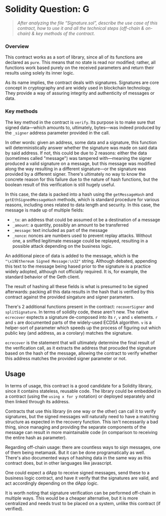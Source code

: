 # Solidity Question: G

> _After analyzing the file “Signature.sol”, describe the use case of this contract, how to use it and all the technical steps (off-chain & on-chain) & key methods of the contract._

### Overview

This contract works as a sort of library, since all of its functions are declared as `pure`. This means that no state is read nor modified; rather, all functions work based purely on the received parameters and return their results using solely its inner logic.

As its name implies, the contract deals with signatures. Signatures are core concept in cryptography and are widely used in blockchain technology. They provide a way of assuring integrity and authenticity of messages or data.

### Key methods

The key method in the contract is `verify`. Its purpose is to make sure that signed data—which amounts to, ultimately, bytes—was indeed produced by the `_signer` address parameter provided in the call.

In other words: given an address, some data and a signature, this function will deterministically answer whether the signature was made on said data by said address. If not, this could be due to 2 reasons: either the data (sometimes called "message") was tampered with—meaning the signer produced a valid signature on a message, but this message was modified along the way resulting in a different signature—or the signature was provided by a different signer. There's ultimately no way to know the concrete reason for this failure due to the nature of hash functions, but the boolean result of this verification is still hugely useful.

In this case, the data is packed into a hash using the `getMessageHash` and `getEthSignedMessageHash` methods, which is standard procedure for various reasons, including ones related to data length and security. In this case, the message is made up of multiple fields:

- `_to`: an address that could be assumed ot be a destination of a message
- `_amount`: a quantity, possibly an amount to be transferred
- `_message`: text included as part of the message
- `_nonce`: nonces are numbers used to prevent replay attacks. Without one, a sniffed legitimate message could be replayed, resulting in a possible attack depending on the business logic.

An additional piece of data is added to the message, which is the `"\x19Ethereum Signed Message:\n32"` string. Although debated, appending this text to the message being hased prior to the signature is a practice widely adopted, although not officially required. It is, for example, the standard behavior of the Geth client.

The result of hashing all these fields is what is presumed to be signed afterwards: packing all this data results in the hash that is verified by this contract against the provided singature and signer parameters.

There's 2 additional functions present in the contract: `recoverSigner` and `splitSignature`. In terms of solidity code, these aren't new. The native `ecrecover` exptects a signature de-composed into its `r`, `v` and `s` elements. `r` and `s` are documented parts of the widely-used ECDSA algorithm. `v` is a helper-sort of parameter which speeds up the process of figuring out which public key (and address, as a corolary) matches the signature.

`ecrecover` is the statement that will ultimately determine the final result of the verification call, as it extracts the address that procuded the signature based on the hash of the message, allowing the contract to verify whether this address matches the provided signer parameter or not.

## Usage

In terms of usage, this contract is a good candidate for a Solidity library, since it contains stateless, reusable code. The library could be embedded in a contract (using the `using x for y` notation) or deployed separately and then linked through its address.

Contracts that use this library (in one way or the other) can call it to verify signatures, but the signed messages will naturally need to have a matching structure as expected in the recovery function. This isn't necessarily a bad thing, since managing and providing the separate components of the message can result in more maintainable code (in comparison to receiving the entire hash as parameter).

Regarding off-chain usage: there are countless ways to sign messages, one of them being metamask. But it can be done programatically as well. There's also documented ways of hashing data in the same way as this contract does, but in other languages like javascript.

One could expect a dApp to receive signed messages, send these to a business logic contract, and have it verify that the signatures are valid, and act accordingly depending on the dApp logic.

It is worth noting that signature verification can be performed off-chain in multiple ways. This would be a cheaper alternative, but it is more centralized and needs trust to be placed on a system, unlike this contract (if verified).
